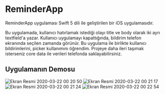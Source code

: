 # ReminderApp
ReminderApp uygulaması Swift 5 dili ile geliştirilen bir iOS uygulamasıdır.

Bu uygulamada, kullanıcı hatırlamak istediği olayı title ve body olarak iki ayrı textfield'a yazar. Kullanıcı uygulamayı kapattığında, bildirim telefon ekranında seçilen zamanda görünür. Bu uygulama ile birlikte kullanıcı bildirimlerini, picker kullanımını öğrendim. Projeye daha ileri taşımak isterseniz core data ile verileri telefonda saklayabilirsiniz.


## Uygulamanın Demosu
![Ekran Resmi 2020-03-22 00 20 50](https://user-images.githubusercontent.com/45877677/77699636-cf925100-6fc3-11ea-9051-592db8417aba.png)
![Ekran Resmi 2020-03-22 00 21 17](https://user-images.githubusercontent.com/45877677/77699643-d1f4ab00-6fc3-11ea-97fb-1226151d3ab3.png)
![Ekran Resmi 2020-03-22 00 21 24](https://user-images.githubusercontent.com/45877677/77699645-d325d800-6fc3-11ea-94aa-bcd592ce6013.png)
![Ekran Resmi 2020-03-22 00 22 54](https://user-images.githubusercontent.com/45877677/77699646-d3be6e80-6fc3-11ea-84e8-44e5ec369e73.png)
